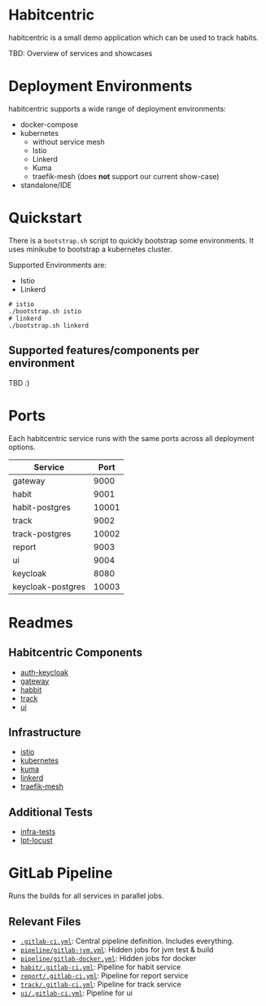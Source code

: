 # Habitcentric

habitcentric is a small demo application which can be used to track habits.

TBD: Overview of services and showcases

# Deployment Environments

habitcentric supports a wide range of deployment environments:

- docker-compose
- kubernetes
    - without service mesh
    - Istio
    - Linkerd
    - Kuma
    - traefik-mesh (does **not** support our current show-case)
- standalone/IDE

# Quickstart

There is a `bootstrap.sh` script to quickly bootstrap some environments.
It uses minikube to bootstrap a kubernetes cluster.

Supported Environments are:

- Istio
- Linkerd

```shell
# istio
./bootstrap.sh istio
# linkerd
./bootstrap.sh linkerd
```

## Supported features/components per environment

TBD :)

# Ports

Each habitcentric service runs with the same ports across all deployment options.

| Service           | Port  |
|-------------------|-------|
| gateway           | 9000  |
| habit             | 9001  |
| habit-postgres    | 10001 |
| track             | 9002  |
| track-postgres    | 10002 |
| report            | 9003  |
| ui                | 9004  |
| keycloak          | 8080  |
| keycloak-postgres | 10003 |

# Readmes

## Habitcentric Components

- [auth-keycloak](services/auth-keycloak/README.md)
- [gateway](services/gateway/README.md)
- [habbit](hservices/abit/README.md)
- [track](services/track/README.md)
- [ui](services/ui/README.md)

## Infrastructure

- [istio](infrastructure/istio/README.md)
- [kubernetes](infrastructure/kubernetes/README.md)
- [kuma](infrastructure/kuma/README.md)
- [linkerd](infrastructure/linkerd/README.md)
- [traefik-mesh](infrastructure/traefik-mesh/README.md)

## Additional Tests

- [infra-tests](test/infra/README.md)
- [lpt-locust](test/lpt-locust/README.md)

# GitLab Pipeline

Runs the builds for all services in parallel jobs.

## Relevant Files

- [`.gitlab-ci.yml`](.gitlab-ci.yml): Central pipeline definition. Includes everything.
- [`pipeline/gitlab-jvm.yml`](pipeline/gitlab-jvm.yml): Hidden jobs for jvm test & build
- [`pipeline/gitlab-docker.yml`](pipeline/gitlab-docker.yml): Hidden jobs for docker
- [`habit/.gitlab-ci.yml`](habit/.gitlab-ci.yml): Pipeline for habit service
- [`report/.gitlab-ci.yml`](report/.gitlab-ci.yml): Pipeline for report service
- [`track/.gitlab-ci.yml`](track/.gitlab-ci.yml): Pipeline for track service
- [`ui/.gitlab-ci.yml`](ui/.gitlab-ci.yml): Pipeline for ui
